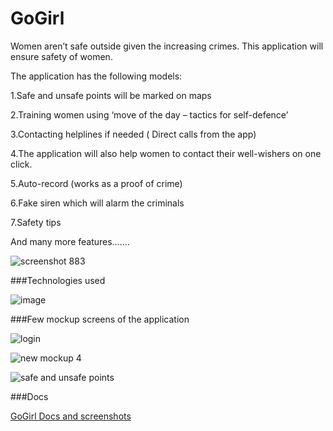 # GoGirl
Women aren’t safe outside given the increasing crimes. This application will ensure safety of women.

The application has the following models:

 1.Safe and unsafe points will be marked on maps
 
 2.Training women using ‘move of the day – tactics for self-defence’
 
 3.Contacting helplines if needed ( Direct calls from the app)
 
 4.The application will also help women to contact their well-wishers on one click. 
 
 5.Auto-record (works as a proof of crime)
 
 6.Fake siren which will alarm the criminals 
 
 7.Safety tips 
  
And many more features…….

![screenshot 883](https://cloud.githubusercontent.com/assets/14356938/19451122/b47180fe-94c9-11e6-81cb-23cfcd647c03.png)

###Technologies used

![image](https://cloud.githubusercontent.com/assets/14356938/19451071/8338a4cc-94c9-11e6-96b2-f0d3e866bede.jpg)

###Few mockup screens of the application

![login](https://cloud.githubusercontent.com/assets/14356938/19512664/9924c350-960a-11e6-9cde-640d8e6645af.png)

![new mockup 4](https://cloud.githubusercontent.com/assets/14356938/19512663/99237996-960a-11e6-9a7c-62ddb0592cc9.png)

![safe and unsafe points](https://cloud.githubusercontent.com/assets/14356938/19512665/993264ba-960a-11e6-8c08-5c0f3fdd54e4.png)

###Docs 

 [GoGirl Docs and screenshots](https://github.com/AkankshaBodhankar/GoGirl/docs)


